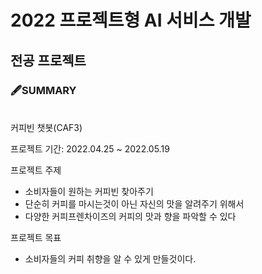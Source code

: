 # 2022 프로젝트형 AI 서비스 개발
## 전공 프로젝트 
### 🖋SUMMARY
<br/>
커피빈 챗봇(CAF3)

프로젝트 기간: 2022.04.25 ~ 2022.05.19

프로젝트 주제
 - 소비자들이 원하는 커피빈 찾아주기
 - 단순히 커피를 마시는것이 아닌 자신의 맛을 알려주기 위해서
 - 다양한 커피프렌차이즈의 커피의 맛과 향을 파악할 수 있다
 
프로젝트 목표
 - 소비자들의 커피 취향을 알 수 있게 만들것이다.
